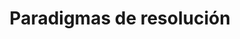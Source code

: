 ---
title: "Paradigmas de resolución"
type: docs
menu:
    apunte:
        identifier: "apunte-paradigmas_de_resolucion"
        
weight: 40 # Las secciones se ordenan de forma ascendente por su peso
---